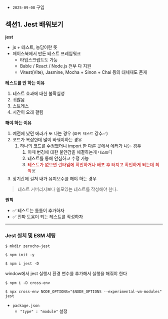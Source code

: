 - `2025-09-08` 구입

## 섹션1. Jest 배워보기

**jest** 
- js + 테스트, 농담이란 뜻
- 페이스북에서 만든 테스트 프레임워크
	- 타입스크립트도 가능
	- Bable / React / Node.js 전부 다 지원
	- Vitest(Vite), Jasmine, Mocha + Sinon + Chai 등의 대체재도 존재

**테스트를 안 하는 이유**
1. 테스트 효과에 대한 불확실성 
2. 귀찮음
3. 스트레스
4. 시간이 오래 걸림

**해야 하는 이유** 
1. 예전에 났던 에러가 또 나는 경우 (`회귀 테스트` 강추✅)
2. 코드가 복잡한데 많이 바꿔야하는 경우
	1. 하나의 코드를 수정했더니 import 한 다른 곳에서 에러가 나는 경우
		1. 이때 변경에 대한 불안감을 해결하는게 `테스트`다
		2. 테스트를 통해 안심하고 수정 가능
		3. <font color="#c00000">테스트가 없으면 런타임에 확인하거나 배포 후 터지고 확인하게 되는데 최악</font>☠️
3. 장기간에 걸쳐 내가 유지보수를 해야 하는 경우 

> 테스트 커버리지보다 쓸모있는 테스트를 작성해야 한다.

**원칙**
- ✅ 테스트는 틈틈이 추가하자 
- ✅ 진짜 도움이 되는 테스트를 작성하자

---

### Jest 설치 및 ESM 세팅

```shell
$ mkdir zerocho-jest

$ npm init -y

$ npm i jest -D
```

window에서 jest 실행시 환경 변수를 추가해서 실행을 해줘야 한다
```shell
$ npm i -D cross-env

$ npx cross-env NODE_OPTIONS="$NODE_OPTIONS --experimental-vm-modules" jest
```
- `package.json`
	- `"type" : "module"` 설정